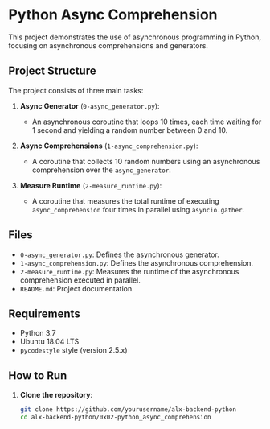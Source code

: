 # Python Async Comprehension

This project demonstrates the use of asynchronous programming in Python, focusing on asynchronous comprehensions and generators.

## Project Structure

The project consists of three main tasks:

1. **Async Generator** (`0-async_generator.py`): 
   - An asynchronous coroutine that loops 10 times, each time waiting for 1 second and yielding a random number between 0 and 10.

2. **Async Comprehensions** (`1-async_comprehension.py`): 
   - A coroutine that collects 10 random numbers using an asynchronous comprehension over the `async_generator`.

3. **Measure Runtime** (`2-measure_runtime.py`): 
   - A coroutine that measures the total runtime of executing `async_comprehension` four times in parallel using `asyncio.gather`.

## Files

- `0-async_generator.py`: Defines the asynchronous generator.
- `1-async_comprehension.py`: Defines the asynchronous comprehension.
- `2-measure_runtime.py`: Measures the runtime of the asynchronous comprehension executed in parallel.
- `README.md`: Project documentation.

## Requirements

- Python 3.7
- Ubuntu 18.04 LTS
- `pycodestyle` style (version 2.5.x)

## How to Run

1. **Clone the repository**:
   ```sh
   git clone https://github.com/yourusername/alx-backend-python
   cd alx-backend-python/0x02-python_async_comprehension
